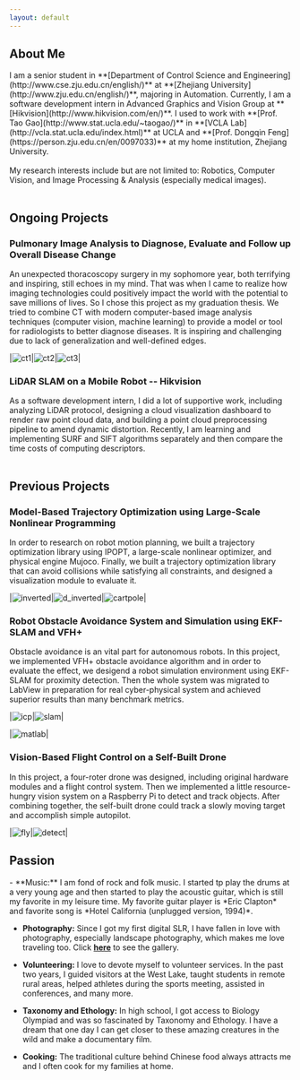 ```yaml
---
layout: default
---
```


<h2 id="about">About Me </h2>
I am a senior student in **[Department of Control Science and Engineering](http://www.cse.zju.edu.cn/english/)** at **[Zhejiang University](http://www.zju.edu.cn/english/)**, majoring in Automation. Currently, I am a software development intern in Advanced Graphics and Vision Group at **[Hikvision](http://www.hikvision.com/en/)**. I used to work with **[Prof. Tao Gao](http://www.stat.ucla.edu/~taogao/)** in **[VCLA Lab](http://vcla.stat.ucla.edu/index.html)** at UCLA and **[Prof. Dongqin Feng](https://person.zju.edu.cn/en/0097033)** at my home institution, Zhejiang University.
<br> <br>
My research interests include but are not limited to: Robotics, Computer Vision, and Image Processing & Analysis (especially medical images).<br><br>

<h2 id="ongoing">Ongoing Projects </h2>

<h3>Pulmonary Image Analysis to Diagnose, Evaluate and Follow up Overall Disease Change</h3>
An unexpected thoracoscopy surgery in my sophomore year, both terrifying and inspiring, still echoes in my mind. That was when I came to realize how imaging technologies could positively impact the world with the potential to save millions of lives. So I chose this project as my graduation thesis. We tried to combine CT with modern computer-based image analysis techniques (computer vision, machine learning) to provide a model or tool for radiologists to better diagnose diseases. It is inspiring and challenging due to lack of generalization and well-defined edges.

|![ct1](../assets/img/ct1.png)|![ct2](../assets/img/ct2.png)|![ct3](../assets/img/ct3.png)|

<h3>LiDAR SLAM on a Mobile Robot -- Hikvision</h3>
As a software development intern, I did a lot of supportive work, including analyzing LiDAR protocol, designing a cloud visualization dashboard to render raw point cloud data, and building a point cloud preprocessing pipeline to amend dynamic distortion. Recently, I am learning and implementing SURF and SIFT algorithms separately and then compare the time costs of computing descriptors. 
<br> <br>


<h2 id="previous">Previous Projects </h2>
<h3>Model-Based Trajectory Optimization using Large-Scale Nonlinear Programming </h3>
In order to research on robot motion planning, we built a trajectory optimization library using IPOPT, a large-scale nonlinear optimizer, and physical engine Mujoco. Finally, we built a trajectory optimization library that can avoid collisions while satisfying all constraints, and designed a visualization module to evaluate it.

|![inverted](../assets/img/inverted.gif)|![d_inverted](../assets/img/d_inverted.gif)|![cartpole](../assets/img/cartpole.gif)|


<h3>Robot Obstacle Avoidance System and Simulation using EKF-SLAM and VFH+ </h3>
Obstacle avoidance is an vital part for autonomous robots. In this project, we implemented VFH+ obstacle avoidance algorithm and in order to evaluate the effect, we desigend a robot simulation environment using EKF-SLAM for proximity detection. Then the whole system was migrated to LabView in preparation for real cyber-physical system and achieved superior results than many benchmark metrics.

|![icp](../assets/img/icp.gif)|![slam](../assets/img/slam.gif)|


|![matlab](../assets/img/matlab.png)|


<h3>Vision-Based Flight Control on a Self-Built Drone </h3>
In this project, a four-roter drone was designed, including original hardware modules and a flight control system. Then we implemented a little resource-hungry vision system on a Raspberry Pi to detect and track objects. After combining together, the self-built drone could track a slowly moving target and accomplish simple autopilot.

|![fly](../assets/img/fly.gif)|![detect](../assets/img/detect.gif)|


<h2 id="interest">Passion </h2>
- **Music:**
I am fond of rock and folk music. I started tp play the drums at a very young age and then started to play the acoustic guitar, which is still my favorite in my leisure time. My favorite guitar player is *Eric Clapton* and favorite song is *Hotel California (unplugged version, 1994)*.

- **Photography:**
Since I got my first digital SLR, I have fallen in love with photography, especially landscape photography, which makes me love traveling too. Click **[here](./gallery.html)** to see the gallery.

- **Volunteering:**
I love to devote myself to volunteer services. In the past two years, I guided visitors at the West Lake, taught students in remote rural areas, helped athletes during the sports meeting, assisted in conferences, and many more.

- **Taxonomy and Ethology:**
In high school, I got access to Biology Olympiad and was so fascinated by Taxonomy and Ethology. I have a dream that one day I can get closer to these amazing creatures in the wild and make a documentary film.

- **Cooking:**
The traditional culture behind Chinese food always attracts me and I often cook for my families at home.
